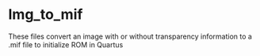 # Img_to_mif

These files convert an image with or without transparency information to a .mif file to initialize ROM in Quartus

